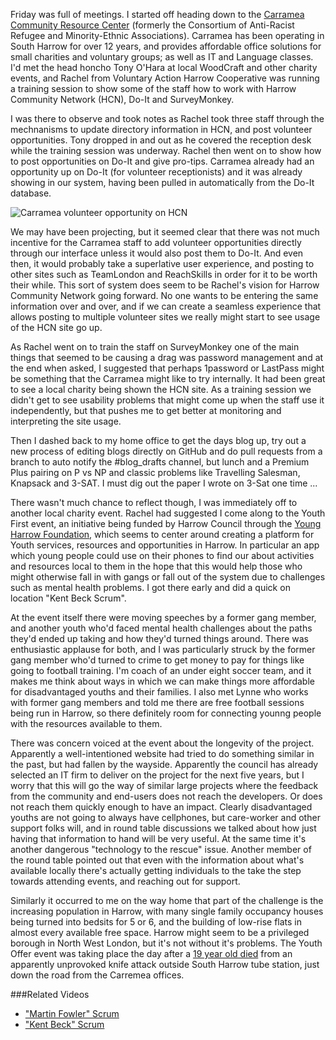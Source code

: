 Friday was full of meetings.  I started off heading down to the [Carramea Community Resource Center](https://www.harrowcn.org.uk/organisations/carramea-community-resource) (formerly the Consortium of Anti-Racist Refugee and Minority-Ethnic Associations). Carramea has been operating in South Harrow for over 12 years, and provides affordable office solutions for small charities and voluntary groups; as well as IT and Language classes.  I'd met the head honcho Tony O'Hara at local WoodCraft and other charity events, and Rachel from Voluntary Action Harrow Cooperative was running a training session to show some of the staff how to work with Harrow Community Network (HCN), Do-It and SurveyMonkey.

I was there to observe and took notes as Rachel took three staff through the mechnanisms to update directory information in HCN, and post volunteer opportunities.  Tony dropped in and out as he covered the reception desk while the training session was underway.  Rachel then went on to show how to post opportunities on Do-It and give pro-tips.  Carramea already had an opportunity up on Do-It (for volunteer receptionists) and it was already showing in our system, having been pulled in automatically from the Do-It database.

![Carramea volunteer opportunity on HCN](https://www.dropbox.com/s/aa2o2g87b23z98p/Screenshot%202016-11-28%2009.42.00.png?dl=1)

We may have been projecting, but it seemed clear that there was not much incentive for the Carramea staff to add volunteer opportunities directly through our interface unless it would also post them to Do-It.  And even then, it would probably take a superlative user experience, and posting to other sites such as TeamLondon and ReachSkills in order for it to be worth their while.  This sort of system does seem to be Rachel's vision for Harrow Community Network going forward.  No one wants to be entering the same information over and over, and if we can create a seamless experience that allows posting to multiple volunteer sites we really might start to see usage of the HCN site go up.

As Rachel went on to train the staff on SurveyMonkey one of the main things that seemed to be causing a drag was password management and at the end when asked, I suggested that perhaps 1password or LastPass might be something that the Carramea might like to try internally.   It had been great to see a local charity being shown the HCN site.  As a training session we didn't get to see usability problems that might come up when the staff use it independently, but that pushes me to get better at monitoring and interpreting the site usage.

Then I dashed back to my home office to get the days blog up, try out a new process of editing blogs directly on GitHub and do pull requests from a branch to auto notify the #blog_drafts channel, but lunch and a Premium Plus pairing on P vs NP and classic problems like Travelling Salesman, Knapsack and 3-SAT.  I must dig out the paper I wrote on 3-Sat one time ...

There wasn't much chance to reflect though, I was immediately off to another local charity event.  Rachel had suggested I come along to the Youth First event, an initiative being funded by Harrow Council through the [Young Harrow Foundation](https://youngharrowfoundation.org), which seems to center around creating a platform for Youth services, resources and opportunities in Harrow.  In particular an app which young people could use on their phones to find our about activities and resources local to them in the hope that this would help those who might otherwise fall in with gangs or fall out of the system due to challenges such as mental health problems.  I got there early and did a quick on location "Kent Beck Scrum".

At the event itself there were moving speeches by a former gang member, and another youth who'd faced mental health challenges about the paths they'd ended up taking and how they'd turned things around.  There was enthusiastic applause for both, and I was particularly struck by the former gang member who'd turned to crime to get money to pay for things like going to football training.  I'm coach of an under eight soccer team, and it makes me think about ways in which we can make things more affordable for disadvantaged youths and their families.  I also met Lynne who works with former gang members and told me there are free football sessions being run in Harrow, so there definitely room for connecting younng people with the resources available to them.

There was concern voiced at the event about the longevity of the project.  Apparently a well-intentioned website had tried to do something similar in the past, but had fallen by the wayside.  Apparently the council has already selected an IT firm to deliver on the project for the next five years, but I worry that this will go the way of similar large projects where the feedback from the community and end-users does not reach the developers.  Or does not reach them quickly enough to have an impact.  Clearly disadvantaged youths are not going to always have cellphones, but care-worker and other support folks will, and in round table discussions we talked about how just having that information to hand will be very useful.  At the same time it's another dangerous "technology to the rescue" issue.  Another member of the round table pointed out that even with the information about what's available locally there's actually getting individuals to the take the step towards attending events, and reaching out for support.

Similarly it occurred to me on the way home that part of the challenge is the increasing population in Harrow, with many single family occupancy houses being turned into bedsits for 5 or 6, and the building of low-rise flats in almost every available free space.  Harrow might seem to be a privileged borough in North West London, but it's not without it's problems.  The Youth Offer event was taking place the day after a [19 year old died](http://www.standard.co.uk/news/crime/student-stabbed-outside-south-harrow-tube-station-loses-fight-for-life-a3403541.html) from an apparently unprovoked knife attack outside South Harrow tube station, just down the road from the Carremea offices.

###Related Videos

* ["Martin Fowler" Scrum](https://www.youtube.com/watch?v=w6iiaACBfWk)
* ["Kent Beck" Scrum](https://www.youtube.com/watch?v=dV0zpULNXHQ)
